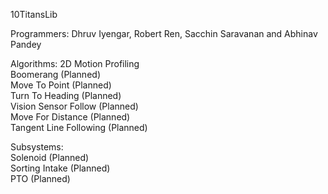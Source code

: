 10TitansLib

Programmers: Dhruv Iyengar, Robert Ren, Sacchin Saravanan and Abhinav Pandey

Algorithms:
2D Motion Profiling <br />
Boomerang (Planned) <br />
Move To Point (Planned) <br />
Turn To Heading (Planned) <br />
Vision Sensor Follow (Planned) <br />
Move For Distance (Planned) <br />
Tangent Line Following (Planned) <br />

Subsystems: <br />
Solenoid (Planned) <br />
Sorting Intake (Planned) <br />
PTO (Planned)
